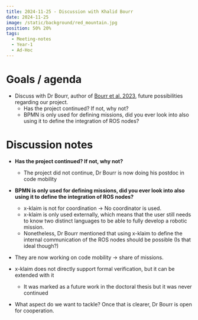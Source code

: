 ```yaml
---
title: 2024-11-25 - Discussion with Khalid Bourr
date: 2024-11-25
image: /static/background/red_mountain.jpg
position: 50% 20%
tags:
  - Meeting-notes
  - Year-1
  - Ad-Hoc
---
```


# Goals / agenda

- Discuss with Dr Bourr, author of [Bourr  et al. 2023](https://pubblicazioni.unicam.it/handle/11581/484448),  future possibilities regarding our project.
	- Has the project continued? If not, why not?
	- BPMN is only used for defining missions, did you ever look into also using it to define the integration of ROS nodes?

# Discussion notes

- **Has the project continued? If not, why not?**
	- The project did not continue, Dr Bourr is now doing his postdoc in code mobility

- **BPMN is only used for defining missions, did you ever look into also using it to define the integration of ROS nodes?**
	- x-klaim is not for coordination -> No coordinator is used.
	- x-klaim is only used externally, which means that the user still needs to know two distinct languages to be able to fully develop a robotic mission.
	- Nonetheless, Dr Bourr mentioned that using x-klaim to define the internal communication of the ROS nodes should be possible (Is that ideal though?)

- They are now working on code mobility -> share of missions.
- x-klaim does not directly support formal verification, but it can be extended with it
	- It was marked as a future work in the doctoral thesis but it was never continued
- What aspect do we want to tackle? Once that is clearer, Dr Bourr is open for cooperation. 
 
